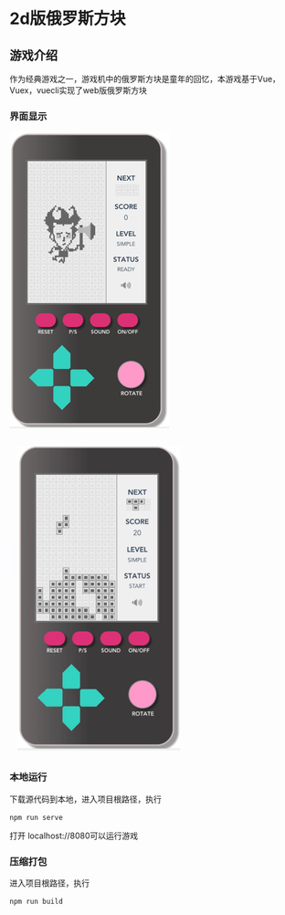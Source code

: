 # 2d版俄罗斯方块

## 游戏介绍
作为经典游戏之一，游戏机中的俄罗斯方块是童年的回忆，本游戏基于Vue，Vuex，vuecli实现了web版俄罗斯方块

### 界面显示
![start1](./refer_img/2dtetris-lite-1.png)

![start2](./refer_img/2dtetris-lite-2.png)

### 本地运行
下载源代码到本地，进入项目根路径，执行

```
npm run serve
```
打开 localhost://8080可以运行游戏

### 压缩打包
进入项目根路径，执行
```
npm run build
```

